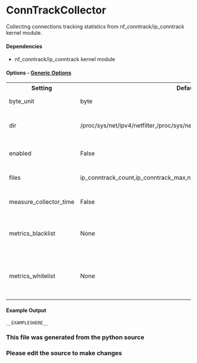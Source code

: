 ConnTrackCollector
=====

Collecting connections tracking statistics from nf_conntrack/ip_conntrack
kernel module.

#### Dependencies

 * nf_conntrack/ip_conntrack kernel module


#### Options - [Generic Options](Configuration)

<table><tr><th>Setting</th><th>Default</th><th>Description</th><th>Type</th></tr>
<tr><td>byte_unit</td><td>byte</td><td>Default numeric output(s)</td><td>str</td></tr>
<tr><td>dir</td><td>/proc/sys/net/ipv4/netfilter,/proc/sys/net/netfilter</td><td>Directories with files of interest, comma seperated</td><td>str</td></tr>
<tr><td>enabled</td><td>False</td><td>Enable collecting these metrics</td><td>bool</td></tr>
<tr><td>files</td><td>ip_conntrack_count,ip_conntrack_max,nf_conntrack_count,nf_conntrack_max</td><td>List of files to collect statistics from</td><td>str</td></tr>
<tr><td>measure_collector_time</td><td>False</td><td>Collect the collector run time in ms</td><td>bool</td></tr>
<tr><td>metrics_blacklist</td><td>None</td><td>Regex to match metrics to block. Mutually exclusive with metrics_whitelist</td><td>NoneType</td></tr>
<tr><td>metrics_whitelist</td><td>None</td><td>Regex to match metrics to transmit. Mutually exclusive with metrics_blacklist</td><td>NoneType</td></tr>
</table>

#### Example Output

```
__EXAMPLESHERE__
```

### This file was generated from the python source
### Please edit the source to make changes

